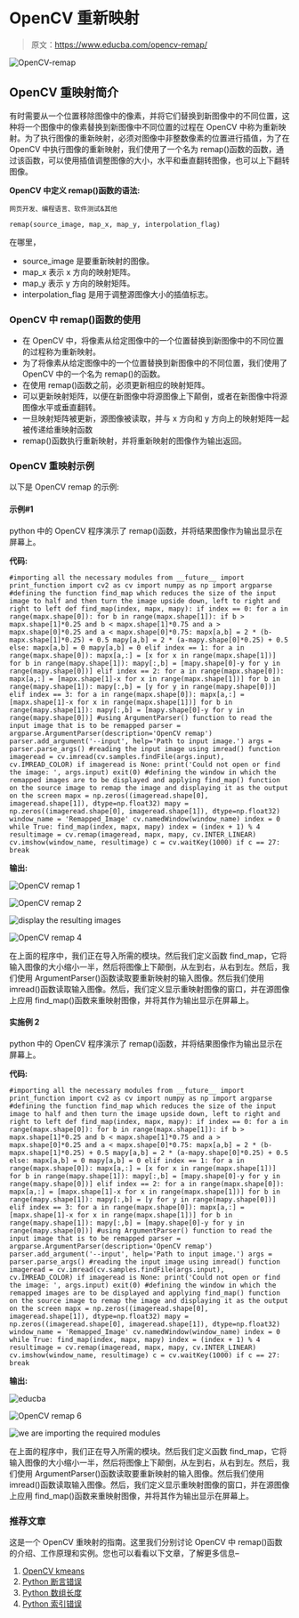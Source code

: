 # OpenCV 重新映射

> 原文：<https://www.educba.com/opencv-remap/>

![OpenCV-remap](img/b32714b421e55d8eba87c2d7552c70db.png)



## OpenCV 重映射简介

有时需要从一个位置移除图像中的像素，并将它们替换到新图像中的不同位置，这种将一个图像中的像素替换到新图像中不同位置的过程在 OpenCV 中称为重新映射。为了执行图像的重新映射，必须对图像中非整数像素的位置进行插值，为了在 OpenCV 中执行图像的重新映射，我们使用了一个名为 remap()函数的函数，通过该函数，可以使用插值调整图像的大小，水平和垂直翻转图像，也可以上下翻转图像。

**OpenCV 中定义 remap()函数的语法:**

<small>网页开发、编程语言、软件测试&其他</small>

`remap(source_image, map_x, map_y, interpolation_flag)`

在哪里，

*   source_image 是要重新映射的图像。
*   map_x 表示 x 方向的映射矩阵。
*   map_y 表示 y 方向的映射矩阵。
*   interpolation_flag 是用于调整源图像大小的插值标志。

### OpenCV 中 remap()函数的使用

*   在 OpenCV 中，将像素从给定图像中的一个位置替换到新图像中的不同位置的过程称为重新映射。
*   为了将像素从给定图像中的一个位置替换到新图像中的不同位置，我们使用了 OpenCV 中的一个名为 remap()的函数。
*   在使用 remap()函数之前，必须更新相应的映射矩阵。
*   可以更新映射矩阵，以便在新图像中将源图像上下颠倒，或者在新图像中将源图像水平或垂直翻转。
*   一旦映射矩阵被更新，源图像被读取，并与 x 方向和 y 方向上的映射矩阵一起被传递给重映射函数
*   remap()函数执行重新映射，并将重新映射的图像作为输出返回。

### OpenCV 重映射示例

以下是 OpenCV remap 的示例:

#### 示例#1

python 中的 OpenCV 程序演示了 remap()函数，并将结果图像作为输出显示在屏幕上。

**代码:**

`#importing all the necessary modules
from __future__ import print_function
import cv2 as cv
import numpy as np
import argparse
#defining the function find_map which reduces the size of the input image to half and then turn the image upside down, left to right and right to left
def find_map(index, mapx, mapy):
if index == 0:
for a in range(mapx.shape[0]):
for b in range(mapx.shape[1]):
if b > mapx.shape[1]*0.25 and b < mapx.shape[1]*0.75 and a > mapx.shape[0]*0.25 and a < mapx.shape[0]*0.75:
mapx[a,b] = 2 * (b-mapx.shape[1]*0.25) + 0.5
mapy[a,b] = 2 * (a-mapy.shape[0]*0.25) + 0.5
else:
mapx[a,b] = 0
mapy[a,b] = 0
elif index == 1:
for a in range(mapx.shape[0]):
mapx[a,:] = [x for x in range(mapx.shape[1])] for b in range(mapy.shape[1]):
mapy[:,b] = [mapy.shape[0]-y for y in range(mapy.shape[0])] elif index == 2:
for a in range(mapx.shape[0]):
mapx[a,:] = [mapx.shape[1]-x for x in range(mapx.shape[1])] for b in range(mapy.shape[1]):
mapy[:,b] = [y for y in range(mapy.shape[0])] elif index == 3:
for a in range(mapx.shape[0]):
mapx[a,:] = [mapx.shape[1]-x for x in range(mapx.shape[1])] for b in range(mapy.shape[1]):
mapy[:,b] = [mapy.shape[0]-y for y in range(mapy.shape[0])] #using ArgumentParser() function to read the input image that is to be remapped
parser = argparse.ArgumentParser(description='OpenCV remap')
parser.add_argument('--input', help='Path to input image.')
args = parser.parse_args()
#reading the input image using imread() function
imageread = cv.imread(cv.samples.findFile(args.input), cv.IMREAD_COLOR)
if imageread is None:
print('Could not open or find the image: ', args.input)
exit(0)
#defining the window in which the remapped images are to be displayed and applying find_map() function on the source image to remap the image and displaying it as the output on the screen
mapx = np.zeros((imageread.shape[0], imageread.shape[1]), dtype=np.float32)
mapy = np.zeros((imageread.shape[0], imageread.shape[1]), dtype=np.float32)
window_name = 'Remapped_Image'
cv.namedWindow(window_name)
index = 0
while True:
find_map(index, mapx, mapy)
index = (index + 1) % 4
resultimage = cv.remap(imageread, mapx, mapy, cv.INTER_LINEAR)
cv.imshow(window_name, resultimage)
c = cv.waitKey(1000)
if c == 27:
break`

**输出:**

![OpenCV remap 1](img/72869294c8b47d75ac7dbeafb51231bf.png)



![OpenCV remap 2](img/b26d3c4ef229c2be9c7f4baf2333ee13.png)



![display the resulting images](img/2d8061357a016a7d60d45a41899b7d99.png)



![OpenCV remap 4](img/b06700f472c2ddc2a2331a8d08d149bc.png)



在上面的程序中，我们正在导入所需的模块。然后我们定义函数 find_map，它将输入图像的大小缩小一半，然后将图像上下颠倒，从左到右，从右到左。然后，我们使用 ArgumentParser()函数读取要重新映射的输入图像。然后我们使用 imread()函数读取输入图像。然后，我们定义显示重映射图像的窗口，并在源图像上应用 find_map()函数来重映射图像，并将其作为输出显示在屏幕上。

#### 实施例 2

python 中的 OpenCV 程序演示了 remap()函数，并将结果图像作为输出显示在屏幕上。

**代码:**

`#importing all the necessary modules
from __future__ import print_function
import cv2 as cv
import numpy as np
import argparse
#defining the function find_map which reduces the size of the input image to half and then turn the image upside down, left to right and right to left
def find_map(index, mapx, mapy):
if index == 0:
for a in range(mapx.shape[0]):
for b in range(mapx.shape[1]):
if b > mapx.shape[1]*0.25 and b < mapx.shape[1]*0.75 and a > mapx.shape[0]*0.25 and a < mapx.shape[0]*0.75:
mapx[a,b] = 2 * (b-mapx.shape[1]*0.25) + 0.5
mapy[a,b] = 2 * (a-mapy.shape[0]*0.25) + 0.5
else:
mapx[a,b] = 0
mapy[a,b] = 0
elif index == 1:
for a in range(mapx.shape[0]):
mapx[a,:] = [x for x in range(mapx.shape[1])] for b in range(mapy.shape[1]):
mapy[:,b] = [mapy.shape[0]-y for y in range(mapy.shape[0])] elif index == 2:
for a in range(mapx.shape[0]):
mapx[a,:] = [mapx.shape[1]-x for x in range(mapx.shape[1])] for b in range(mapy.shape[1]):
mapy[:,b] = [y for y in range(mapy.shape[0])] elif index == 3:
for a in range(mapx.shape[0]):
mapx[a,:] = [mapx.shape[1]-x for x in range(mapx.shape[1])] for b in range(mapy.shape[1]):
mapy[:,b] = [mapy.shape[0]-y for y in range(mapy.shape[0])] #using ArgumentParser() function to read the input image that is to be remapped
parser = argparse.ArgumentParser(description='OpenCV remap')
parser.add_argument('--input', help='Path to input image.')
args = parser.parse_args()
#reading the input image using imread() function
imageread = cv.imread(cv.samples.findFile(args.input), cv.IMREAD_COLOR)
if imageread is None:
print('Could not open or find the image: ', args.input)
exit(0)
#defining the window in which the remapped images are to be displayed and applying find_map() function on the source image to remap the image and displaying it as the output on the screen
mapx = np.zeros((imageread.shape[0], imageread.shape[1]), dtype=np.float32)
mapy = np.zeros((imageread.shape[0], imageread.shape[1]), dtype=np.float32)
window_name = 'Remapped_Image'
cv.namedWindow(window_name)
index = 0
while True:
find_map(index, mapx, mapy)
index = (index + 1) % 4
resultimage = cv.remap(imageread, mapx, mapy, cv.INTER_LINEAR)
cv.imshow(window_name, resultimage)
c = cv.waitKey(1000)
if c == 27:
break`

**输出:**

![educba](img/6997f2bb3726bd1c0ec7a825f4748934.png)



![OpenCV remap 6](img/6bcf4ca2748690f10cec7235489231c6.png)



![we are importing the required modules](img/5a3788905754a39cc0a353312df06918.png)



在上面的程序中，我们正在导入所需的模块。然后我们定义函数 find_map，它将输入图像的大小缩小一半，然后将图像上下颠倒，从左到右，从右到左。然后，我们使用 ArgumentParser()函数读取要重新映射的输入图像。然后我们使用 imread()函数读取输入图像。然后，我们定义显示重映射图像的窗口，并在源图像上应用 find_map()函数来重映射图像，并将其作为输出显示在屏幕上。

### 推荐文章

这是一个 OpenCV 重映射的指南。这里我们分别讨论 OpenCV 中 remap()函数的介绍、工作原理和实例。您也可以看看以下文章，了解更多信息–

1.  [OpenCV kmeans](https://www.educba.com/opencv-kmeans/)
2.  [Python 断言错误](https://www.educba.com/python-assertionerror/)
3.  [Python 数组长度](https://www.educba.com/python-array-length/)
4.  [Python 索引错误](https://www.educba.com/python-indexerror/)





